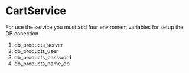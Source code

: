 # CartService

For use the service you must add four enviroment variables for setup the DB conection

1. db_products_server
2. db_products_user
3. db_products_password
4. db_products_name_db
